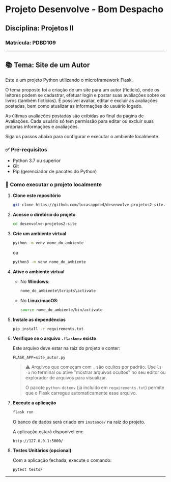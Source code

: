 # Projeto Desenvolve - Bom Despacho
## Disciplina: Projetos II
### Matrícula: PDBD109
---

## 📚 Tema: Site de um Autor

Este é um projeto Python utilizando o microframework Flask.

O tema proposto foi a criação de um site para um autor (fictício), onde os leitores podem se cadastrar, efetuar login e postar suas avaliações sobre os livros (também fictícios). É possível avaliar, editar e excluir as avaliações postadas, bem como atualizar as informações do usuário logado.

As últimas avaliações postadas são exibidas ao final da página de Avaliações. Cada usuário só tem permissão para editar ou excluir suas próprias informações e avaliações.

Siga os passos abaixo para configurar e executar o ambiente localmente.

### ✅ Pré-requisitos

- Python 3.7 ou superior
- Git
- Pip (gerenciador de pacotes do Python)

### 🚀 Como executar o projeto localmente

1. **Clone este repositório**

   ```bash
   git clone https://github.com/lucasappdbd/desenvolve-projetos2-site.git
   ```

2. **Acesse o diretório do projeto**

   ```bash
   cd desenvolve-projetos2-site
   ```

3. **Crie um ambiente virtual**

   ```bash
   python -m venv nome_do_ambiente
   ```
   ou
   ```bash
   python3 -m venv nome_do_ambiente
   ```

4. **Ative o ambiente virtual**

   - No **Windows**:

     ```bash
     nome_do_ambiente\Scripts\activate
     ```

   - No **Linux/macOS**:

     ```bash
     source nome_do_ambiente/bin/activate
     ```

5. **Instale as dependências**

   ```bash
   pip install -r requirements.txt
   ```

6. **Verifique se o arquivo `.flaskenv` existe**

   Este arquivo deve estar na raiz do projeto e conter:

   ```env
   FLASK_APP=site_autor.py
   ```

   > ⚠️ Arquivos que começam com `.` são ocultos por padrão. Use `ls -a` no terminal ou ative "mostrar arquivos ocultos" no seu editor ou explorador de arquivos para visualizar.
   >
   > O pacote `python-dotenv` (já incluído em `requirements.txt`) permite que o Flask carregue automaticamente esse arquivo.

7. **Execute a aplicação**

   ```bash
   flask run
   ```

   O banco de dados será criado em `instance/` na raiz do projeto.

   A aplicação estará disponível em:

   ```
   http://127.0.0.1:5000/
   ```

8. **Testes Unitários (opcional)**

   Com a aplicação fechada, execute o comando:

   ```bash
   pytest tests/
   ```
---